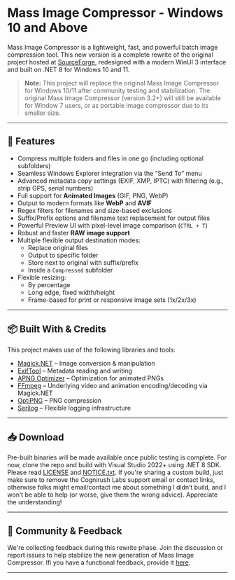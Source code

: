 # Mass Image Compressor - Windows 10 and Above

Mass Image Compressor is a lightweight, fast, and powerful batch image compression tool. This new version is a complete rewrite of the original project hosted at [SourceForge](https://sourceforge.net/projects/icompress/), redesigned with a modern WinUI 3 interface and built on .NET 8 for Windows 10 and 11.

> **Note:** This project will replace the original Mass Image Compressor for Windows 10/11 after community testing and stabilization. The original Mass Image Compressor (version 3.2+) will still be available for Window 7 users, or as portable image compressor due to its smaller size. 

---

## 🔧 Features

- Compress multiple folders and files in one go (including optional subfolders)
- Seamless Windows Explorer integration via the “Send To” menu
- Advanced metadata copy settings (EXIF, XMP, IPTC) with filtering (e.g., strip GPS, serial numbers)
- Full support for **Animated Images** (GIF, PNG, WebP)
- Output to modern formats like **WebP** and **AVIF**
- Regex filters for filenames and size-based exclusions
- Suffix/Prefix options and filename text replacement for output files
- Powerful Preview UI with pixel-level image comparison (`CTRL + T`)
- Robust and faster **RAW image support**
- Multiple flexible output destination modes:
  - Replace original files
  - Output to specific folder
  - Store next to original with suffix/prefix
  - Inside a `Compressed` subfolder
- Flexible resizing:
  - By percentage
  - Long edge, fixed width/height
  - Frame-based for print or responsive image sets (1x/2x/3x)

---

## 📦 Built With & Credits

This project makes use of the following libraries and tools:

- [Magick.NET](https://github.com/dlemstra/Magick.NET) – Image conversion & manipulation
- [ExifTool](https://exiftool.org) – Metadata reading and writing
- [APNG Optimizer](https://sourceforge.net/projects/apng/files/APNG_Optimizer/) – Optimization for animated PNGs
- [FFmpeg](https://ffmpeg.org) – Underlying video and animation encoding/decoding via Magick.NET
- [OptiPNG](http://optipng.sourceforge.net/) – PNG compression
- [Serilog](https://github.com/serilog/serilog) – Flexible logging infrastructure

---

## 📥 Download

Pre-built binaries will be made available once public testing is complete. For now, clone the repo and build with Visual Studio 2022+ using .NET 8 SDK. Please read [LICENSE](./LICENSE) and [NOTICE.txt](./NOTICE.txt). If you're sharing a custom build, just make sure to remove the Cognirush Labs support email or contact links, otherwise folks might email/contact me about something I didn’t build, and I won’t be able to help (or worse, give them the wrong advice). Appreciate the understanding!

---

## 👥 Community & Feedback

We're collecting feedback during this rewrite phase. Join the discussion or report issues to help stabilize the new generation of Mass Image Compressor. Ifi you have a functional feedback, provide it [here](https://mic.cognirush.com/mass-image-compressor-for-windows/).

---


